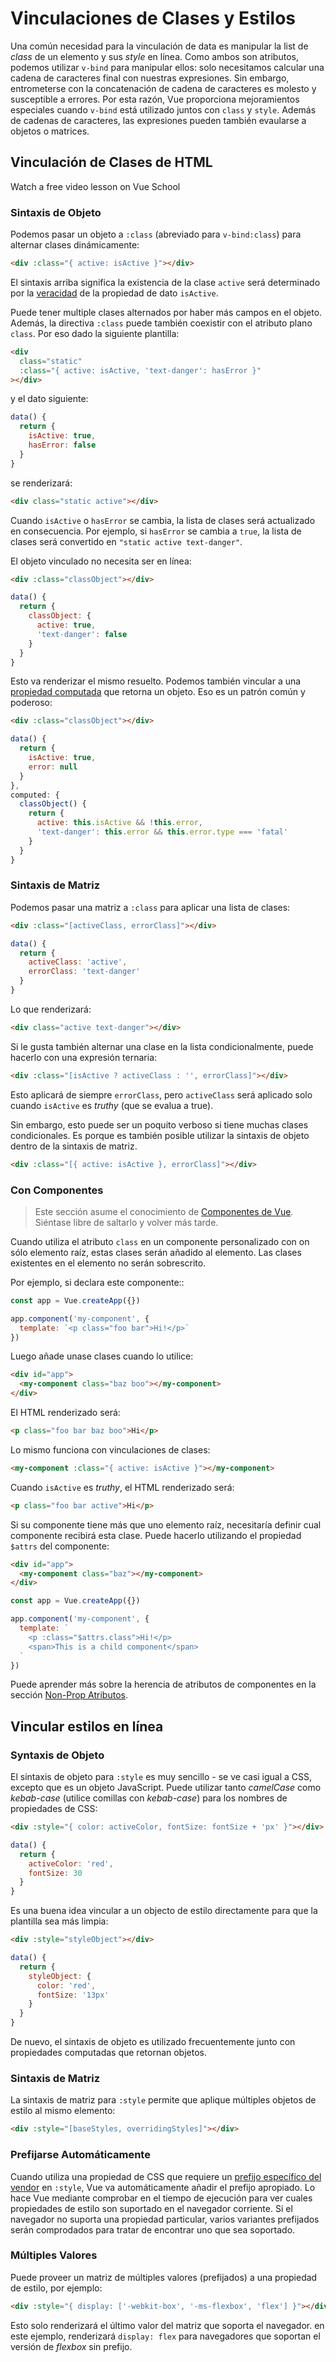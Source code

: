 # Vinculaciones de Clases y Estilos

Una común necesidad para la vinculación de data es manipular la list de _class_ de un elemento y sus _style_ en línea. Como ambos son atributos, podemos utilizar `v-bind` para manipular ellos: solo necesitamos calcular una cadena de caracteres final con nuestras expresiones. Sin embargo, entrometerse con la concatenación de cadena de caracteres es molesto y susceptible a errores. Por esta razón, Vue proporciona mejoramientos especiales cuando `v-bind` está utilizado juntos con `class` y `style`. Además de cadenas de caracteres, las expresiones pueden también evaularse a objetos o matrices.

## Vinculación de Clases de HTML
<VideoLesson href="https://vueschool.io/lessons/dynamic-css-classes-with-vue-3?friend=vuejs" title="Free Vue.js Dynamic Classes Lesson">Watch a free video lesson on Vue School</VideoLesson>

### Sintaxis de Objeto

Podemos pasar un objeto a `:class` (abreviado para `v-bind:class`) para
alternar clases dinámicamente:

```html
<div :class="{ active: isActive }"></div>
```

El sintaxis arriba significa la existencia de la clase `active` será determinado por la [veracidad](https://developer.mozilla.org/en-US/docs/Glossary/Truthy) de la propiedad de dato `isActive`.

Puede tener multiple clases alternados por haber más campos en el objeto. Además, la directiva `:class` puede también coexistir con el atributo plano `class`. Por eso dado la siguiente plantilla:

```html
<div
  class="static"
  :class="{ active: isActive, 'text-danger': hasError }"
></div>
```

y el dato siguiente:

```js
data() {
  return {
    isActive: true,
    hasError: false
  }
}
```

se renderizará:

```html
<div class="static active"></div>
```

Cuando `isActive` o `hasError` se cambia, la lista de clases será actualizado en consecuencia. Por ejemplo, si `hasError` se cambia a `true`, la lista de clases será convertido en `"static active text-danger"`.

El objeto vinculado no necesita ser en línea:

```html
<div :class="classObject"></div>
```

```js
data() {
  return {
    classObject: {
      active: true,
      'text-danger': false
    }
  }
}
```

Esto va renderizar el mismo resuelto. Podemos también vincular a una [propiedad computada](computed.md) que retorna un objeto. Eso es un patrón común y poderoso:

```html
<div :class="classObject"></div>
```

```js
data() {
  return {
    isActive: true,
    error: null
  }
},
computed: {
  classObject() {
    return {
      active: this.isActive && !this.error,
      'text-danger': this.error && this.error.type === 'fatal'
    }
  }
}
```

### Sintaxis de Matriz

Podemos pasar una matriz a `:class` para aplicar una lista de clases:

```html
<div :class="[activeClass, errorClass]"></div>
```

```js
data() {
  return {
    activeClass: 'active',
    errorClass: 'text-danger'
  }
}
```

Lo que renderizará:

```html
<div class="active text-danger"></div>
```

Si le gusta también alternar una clase en la lista condicionalmente, puede hacerlo con una expresión ternaria:

```html
<div :class="[isActive ? activeClass : '', errorClass]"></div>
```

Esto aplicará de siempre `errorClass`, pero `activeClass` será aplicado solo cuando `isActive` es _truthy_ (que se evalua a true).

Sin embargo, esto puede ser un poquito verboso si tiene muchas clases condicionales. Es porque es también posible utilizar la sintaxis de objeto dentro de la sintaxis de matriz.

```html
<div :class="[{ active: isActive }, errorClass]"></div>
```

### Con Componentes

> Este sección asume el conocimiento de [Componentes de Vue](component-basics.md). Siéntase libre de saltarlo y volver más tarde.

Cuando utiliza el atributo `class` en un componente personalizado con on sólo elemento raíz, estas clases serán añadido al elemento. Las clases existentes en el elemento no serán sobrescrito.

Por ejemplo, si declara este componente::

```js
const app = Vue.createApp({})

app.component('my-component', {
  template: `<p class="foo bar">Hi!</p>`
})
```

Luego añade unase clases cuando lo utilice:

```html
<div id="app">
  <my-component class="baz boo"></my-component>
</div>
```

El HTML renderizado será:

```html
<p class="foo bar baz boo">Hi</p>
```

Lo mismo funciona con vinculaciones de clases:

```html
<my-component :class="{ active: isActive }"></my-component>
```

Cuando `isActive` es _truthy_, el HTML renderizado será:

```html
<p class="foo bar active">Hi</p>
```

Si su componente tiene más que uno elemento raíz, necesitaría definir cual componente recibirá esta clase. Puede hacerlo utilizando el propiedad `$attrs` del componente:

```html
<div id="app">
  <my-component class="baz"></my-component>
</div>
```

```js
const app = Vue.createApp({})

app.component('my-component', {
  template: `
    <p :class="$attrs.class">Hi!</p>
    <span>This is a child component</span>
  `
})
```

Puede aprender más sobre la herencia de atributos de componentes en la sección [Non-Prop Atributos](component-attrs.html).

## Vincular estilos en línea

### Syntaxis de Objeto

El sintaxis de objeto para `:style` es muy sencillo - se ve casi igual a CSS, excepto que es un objeto JavaScript. Puede utilizar tanto _camelCase_ como _kebab-case_ (utilice comillas con _kebab-case_) para los nombres de propiedades de CSS:

```html
<div :style="{ color: activeColor, fontSize: fontSize + 'px' }"></div>
```

```js
data() {
  return {
    activeColor: 'red',
    fontSize: 30
  }
}
```

Es una buena idea vincular a un objecto de estilo directamente para que la plantilla sea más limpia:

```html
<div :style="styleObject"></div>
```

```js
data() {
  return {
    styleObject: {
      color: 'red',
      fontSize: '13px'
    }
  }
}
```

De nuevo, el sintaxis de objeto es utilizado frecuentemente junto con propiedades computadas que retornan objetos.

### Sintaxis de Matriz

La sintaxis de matriz para `:style` permite que aplique múltiples objetos de estilo al mismo elemento:

```html
<div :style="[baseStyles, overridingStyles]"></div>
```

### Prefijarse Automáticamente

Cuando utiliza una propiedad de CSS que requiere un [prefijo específico del vendor](https://developer.mozilla.org/en-US/docs/Glossary/Vendor_Prefix) en `:style`, Vue va automáticamente añadir el prefijo apropiado. Lo hace Vue mediante comprobar en el tiempo de ejecución para ver cuales propiedades de estilo son suportado en el navegador corriente. Si el navegador no suporta una propiedad particular, varios variantes prefijados serán comprodados para tratar de encontrar uno que sea soportado.

### Múltiples Valores

Puede proveer un matriz de múltiples valores (prefijados) a una propiedad de estilo, por ejemplo:

```html
<div :style="{ display: ['-webkit-box', '-ms-flexbox', 'flex'] }"></div>
```

Esto solo renderizará el último valor del matriz que soporta el navegador. en este ejemplo, renderizará `display: flex` para navegadores que soportan el versión de _flexbox_ sin prefijo.
